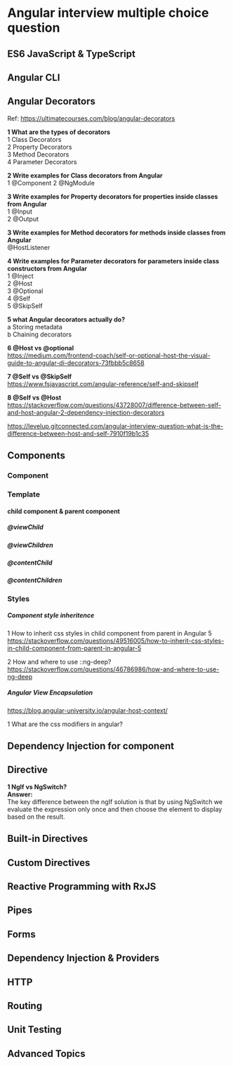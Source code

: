 # Angular interview multiple choice question

## ES6 JavaScript & TypeScript

## Angular CLI

## Angular Decorators
Ref:
    https://ultimatecourses.com/blog/angular-decorators


**1   What are the types of decorators**  
    1 Class Decorators  
    2 Property Decorators  
    3 Method Decorators  
    4 Parameter Decorators	  

**2   Write examples for Class decorators from Angular**  
    1 @Component 
    2 @NgModule  

**3   Write examples for Property decorators for properties inside classes from Angular**  
    1 @Input  
    2 @Output

**3   Write examples for Method decorators for methods inside classes from Angular**  
    @HostListener

**4   Write examples for Parameter decorators for parameters inside class   constructors from Angular**  
    1 @Inject  
    2 @Host   
    3 @Optional  
    4 @Self  
    5 @SkipSelf  

**5   what Angular decorators actually do?**  
    a Storing metadata  
    b Chaining decorators  


**6   @Host vs @optional**  
https://medium.com/frontend-coach/self-or-optional-host-the-visual-guide-to-angular-di-decorators-73fbbb5c8658

**7   @Self vs @SkipSelf**  
https://www.fsjavascript.com/angular-reference/self-and-skipself

**8   @Self vs @Host**  
https://stackoverflow.com/questions/43728007/difference-between-self-and-host-angular-2-dependency-injection-decorators

https://levelup.gitconnected.com/angular-interview-question-what-is-the-difference-between-host-and-self-7910f19b1c35




## Components
### Component
### Template
#### child component & parent component
##### @viewChild
##### @viewChildren
##### @contentChild
##### @contentChildren

### Styles
##### Component style inheritence 
1   How to inherit css styles in child component from parent in Angular 5
https://stackoverflow.com/questions/49516005/how-to-inherit-css-styles-in-child-component-from-parent-in-angular-5

2   How and where to use ::ng-deep?
https://stackoverflow.com/questions/46786986/how-and-where-to-use-ng-deep

##### Angular View Encapsulation
https://blog.angular-university.io/angular-host-context/

1   What are the css modifiers in angular?




## Dependency Injection for component	

## Directive
**1 NgIf vs NgSwitch?**  
**Answer:**  
The key difference between the ngIf solution is that by using NgSwitch we evaluate the expression only once and then choose the element to display based on the result.

## Built-in Directives

## Custom Directives

## Reactive Programming with RxJS

## Pipes

## Forms

## Dependency Injection & Providers

## HTTP

## Routing

## Unit Testing

## Advanced Topics

